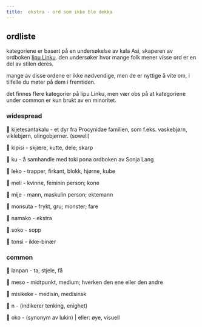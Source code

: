 ```yaml
---
title:  ekstra - ord som ikke ble dekka 
---
```

## ordliste

kategoriene er basert på en undersøkelse av kala Asi, skaperen av ordboken [lipu Linku](https://linku.la/). den undersøker hvor mange folk mener visse ord er en del av stilen deres.

mange av disse ordene er ikke nødvendige, men de er nyttige å vite om, i tilfelle du møter på dem i fremtiden.

det finnes flere kategorier på lipu Linku, men vær obs på at kategoriene under common er kun brukt av en minoritet.

### widespread
󱦀 kijetesantakalu - et dyr fra Procynidae familien, som f.eks. vaskebjørn, viklebjørn, olingobjørner. (soweli)

󱥻 kipisi - skjære, kutte, dele; skarp

󱦈 ku - å samhandle med toki pona ordboken av Sonja Lang

󱥼 leko - trapper, firkant, blokk, hjørne, kube

󱤳 meli - kvinne, feminin person; kone

󱤵 mije - mann, maskulin person; ektemann

󱥽 monsuta - frykt, gru; monster; fare

󱥸 namako - ekstra

󱦁 soko - sopp

󱥾 tonsi - ikke-binær

### common

󱦅 lanpan - ta, stjele, få

󱦂 meso - midtpunkt, medium; hverken den ene eller den andre

󱦇 misikeke - medisin, medisinsk

󱦆 n - (indikerer tenking, enighet)

󱥺 oko - (synonym av lukin) | eller: øye, visuell

